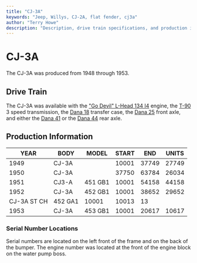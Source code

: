 ```yaml
---
title: "CJ-3A"
keywords: "Jeep, Willys, CJ-2A, flat fender, cj3a"
author: "Terry Howe"
description: "Description, drive train specifications, and production information for the Willys Jeep CJ-3A"
---
```


# CJ-3A

The CJ-3A was produced from 1948 through 1953.

## Drive Train

The CJ-3A was available with the ["Go Devil" L-Head 134 I4](/engine/factory/godevil134.md) engine, the [T-90](/transmission/factory/t90.md) 3 speed transmission, the [Dana 18](/xfer/factory/d18.md) transfer case, the [Dana 25](/axle/factory/d25.md) front axle, and either the [Dana 41](/axle/factory/d41.md) or the [Dana 44](/axle/factory/d44.md) rear axle.

## Production Information

| YEAR        | BODY    | MODEL   | START | END   | UNITS |
|-------------|---------|---------|-------|-------|-------|
| 1949        | CJ-3A   |         | 10001 | 37749 | 27749 |
| 1950        | CJ-3A   |         | 37750 | 63784 | 26034 |
| 1951        | CJ3-A   | 451 GB1 | 10001 | 54158 | 44158 |
| 1952        | CJ-3A   | 452 GB1 | 10001 | 38652 | 29652 |
| CJ-3A ST CH | 452 GA1 | 10001   | 10013 | 13    |       |
| 1953        | CJ-3A   | 453 GB1 | 10001 | 20617 | 10617 |

### Serial Number Locations

Serial numbers are located on the left front of the frame and on the back of the bumper. The engine number was located at the front of the engine block on the water pump boss.